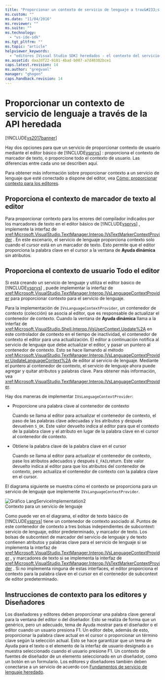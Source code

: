 ```yaml
---
title: "Proporcionar un contexto de servicio de lenguaje a trav&#233;s de la API heredada | Microsoft Docs"
ms.custom: ""
ms.date: "11/04/2016"
ms.reviewer: ""
ms.suite: ""
ms.technology: 
  - "vs-ide-sdk"
ms.tgt_pltfrm: ""
ms.topic: "article"
helpviewer_keywords: 
  - "editores [Visual Studio SDK] heredados - el contexto del servicio de lenguaje"
ms.assetid: daa2df22-9181-4bad-b007-a7d40302bce1
caps.latest.revision: 14
ms.author: "gregvanl"
manager: "ghogen"
caps.handback.revision: 14
---
```

# Proporcionar un contexto de servicio de lenguaje a trav&#233;s de la API heredada
[!INCLUDE[vs2017banner](../code-quality/includes/vs2017banner.md)]

Hay dos opciones para que un servicio de proporcionar contexto de usuario mediante el editor básico de [!INCLUDE[vsprvs](../code-quality/includes/vsprvs_md.md)] : proporciona el contexto de marcador de texto, o proporcione todo el contexto de usuario.  Las diferencias entre cada uno se describen aquí.  
  
 Para obtener más información sobre proporcionar contexto a un servicio de lenguaje que esté conectado a dispone del editor, vea [Cómo: proporcionar contexto para los editores](../extensibility/how-to-provide-context-for-editors.md).  
  
## Proporciona el contexto de marcador de texto al editor  
 Para proporcionar contexto para los errores del compilador indicados por los marcadores de texto en el editor básico de [!INCLUDE[vsprvs](../code-quality/includes/vsprvs_md.md)] , implemente la interfaz de <xref:Microsoft.VisualStudio.TextManager.Interop.IVsTextMarkerContextProvider> .  En este escenario, el servicio de lenguaje proporciona contexto solo cuando el cursor está en un marcador de texto.  Esto permite que el editor proporciona la palabra clave en el cursor a la ventana de **Ayuda dinámica** sin atributos.  
  
## Proporciona el contexto de usuario Todo el editor  
 Si está creando un servicio de lenguaje y utiliza el editor básico de [!INCLUDE[vsprvs](../code-quality/includes/vsprvs_md.md)] , puede implementar la interfaz de <xref:Microsoft.VisualStudio.TextManager.Interop.IVsLanguageContextProvider> para proporcionar contexto para el servicio de lenguaje.  
  
 Para la implementación de `IVsLanguageContextProvider`, un contenedor de contexto \(colección\) se asocia al editor, que es responsable de actualizar el contenedor de contexto.  Cuando la ventana de **Ayuda dinámica** llama a la interfaz de <xref:Microsoft.VisualStudio.Shell.Interop.IVsUserContext.Update%2A> en este controlador de contexto en el tiempo de inactividad, el contenedor de contexto el editor para una actualización.  El editor a continuación notifica al servicio de lenguaje que debe actualizar el editor, y pasar un puntero al contenedor de contexto.  Esto se hace llamando al método <xref:Microsoft.VisualStudio.TextManager.Interop.IVsLanguageContextProvider.UpdateLanguageContext%2A> de editor al servicio de lenguaje.  Mediante el puntero al contenedor de contexto, el servicio de lenguaje ahora puede agregar y quitar atributos y palabras clave.  Para obtener más información, vea <xref:Microsoft.VisualStudio.TextManager.Interop.IVsLanguageContextProvider>.  
  
 Hay dos maneras de implementar `IVsLanguageContextProvider`:  
  
-   Proporcione una palabra clave al contenedor de contexto  
  
     Cuando se llama al editor para actualizar el contenedor de contexto, el paso de las palabras clave adecuadas y los atributos y después devuelven `S_OK`.  Este valor devuelto indica al editor para que el contexto de la palabra clave y el atributo en lugar de la palabra clave en el cursor al contenedor de contexto.  
  
-   Obtiene la palabra clave de la palabra clave en el cursor  
  
     Cuando se llama al editor para actualizar el contenedor de contexto, pase los atributos adecuados y después `E_FAIL`return.  Este valor devuelto indica al editor para que los atributos del contenedor de contexto, pero actualiza el contenedor de contexto con la palabra clave en el cursor.  
  
 El diagrama siguiente se muestra cómo el contexto se proporciona para un servicio de lenguaje que implemente `IVsLanguageContextProvider`.  
  
 ![Gráfico LangServiceImplementation2](../extensibility/media/vslanguageservice2.png "vsLanguageService2")  
Contexto para un servicio de lenguaje  
  
 Como puede ver en el diagrama, el editor de texto básico de [!INCLUDE[vsprvs](../code-quality/includes/vsprvs_md.md)] tiene un contenedor de contexto asociado al.  Puntos de este contenedor de contexto a tres bolsas independientes de subcontext: servicio de lenguaje, editor predeterminado, y marcador de texto.  Los bolsas de subcontext de marcador del servicio de lenguaje y de texto contienen atributos y palabras clave para el servicio de lenguaje si se implementa la interfaz de <xref:Microsoft.VisualStudio.TextManager.Interop.IVsLanguageContextProvider> , y marcadores de texto si se implementa la interfaz de <xref:Microsoft.VisualStudio.TextManager.Interop.IVsTextMarkerContextProvider> .  Si no implementa ninguna de estas interfaces, el editor proporciona el contexto para la palabra clave en el cursor en el contenedor de subcontext de editor predeterminado.  
  
## Instrucciones de contexto para los editores y Diseñadores  
 Los diseñadores y editores deben proporcionar una palabra clave general para la ventana del editor o del diseñador.  Esto se realiza de forma que un genérico, pero un adecuado, tema de Ayuda mostrar para el diseñador o el editor cuando un usuario presiona F1.  Un editor debe, además de esto, proporcionar la palabra clave actual en el cursor o proporcionar un término clave según la selección actual.  Esto se hace garantizar que un tema de Ayuda para el texto o el elemento de la interfaz de usuario designado a o muestra seleccionado cuando el usuario presione F1.  Un contexto de fuentes de diseñador de un elemento seleccionado en un diseñador, como un botón en un formulario.  Los editores y diseñadores también deben conectarse a un servicio de acuerdo con [Fundamentos de servicio de lenguaje heredado](../extensibility/internals/legacy-language-service-essentials.md).